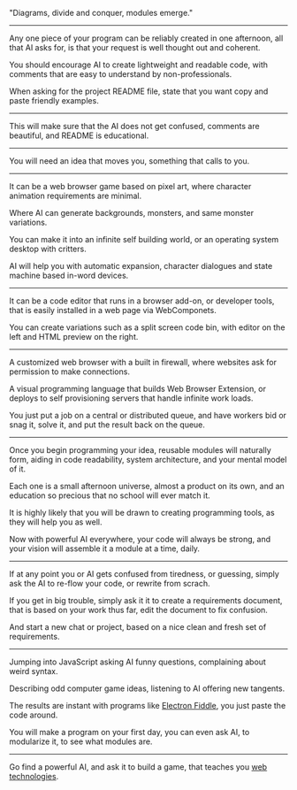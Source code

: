 "Diagrams, divide and conquer,
modules emerge."

---

Any one piece of your program can be reliably created in one afternoon,
all that AI asks for, is that your request is well thought out and coherent.

You should encourage AI to create lightweight and readable code,
with comments that are easy to understand by non-professionals.

When asking for the project README file,
state that you want copy and paste friendly examples.

---

This will make sure that the AI does not get confused,
comments are beautiful, and README is educational.

---

You will need an idea that moves you,
something that calls to you.

---

It can be a web browser game based on pixel art,
where character animation requirements are minimal.

Where AI can generate backgrounds, monsters,
and same monster variations.

You can make it into an infinite self building world,
or an operating system desktop with critters.

AI will help you with automatic expansion,
character dialogues and state machine based in-word devices.

---

It can be a code editor that runs in a browser add-on,
or developer tools, that is easily installed in a web page via WebComponets.

You can create variations such as a split screen code bin,
with editor on the left and HTML preview on the right.

---

A customized web browser with a built in firewall,
where websites ask for permission to make connections.

A visual programming language that builds Web Browser Extension,
or deploys to self provisioning servers that handle infinite work loads.

You just put a job on a central or distributed queue,
and have workers bid or snag it, solve it, and put the result back on the queue.

---

Once you begin programming your idea, reusable modules will naturally form,
aiding in code readability, system architecture, and your mental model of it.

Each one is a small afternoon universe, almost a product on its own,
and an education so precious that no school will ever match it.

It is highly likely that you will be drawn to creating programming tools,
as they will help you as well.

Now with powerful AI everywhere, your code will always be strong,
and your vision will assemble it a module at a time, daily.

---

If at any point you or AI gets confused from tiredness, or guessing,
simply ask the AI to re-flow your code, or rewrite from scrach.

If you get in big trouble, simply ask it it to create a requirements document,
that is based on your work thus far, edit the document to fix confusion.

And start a new chat or project,
based on a nice clean and fresh set of requirements.

---

Jumping into JavaScript asking AI funny questions,
complaining about weird syntax.

Describing odd computer game ideas,
listening to AI offering new tangents.

The results are instant with programs like [Electron Fiddle][1],
you just paste the code around.

You will make a program on your first day, you can even ask AI,
to modularize it, to see what modules are.

---

Go find a powerful AI, and ask it to build a game,
that teaches you [web technologies][2].

[1]: https://www.electronjs.org/fiddle
[2]: https://developer.mozilla.org/en-US/docs/Web/API
